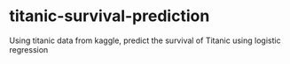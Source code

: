 # titanic-survival-prediction
Using titanic data from kaggle, predict the survival of Titanic using logistic regression 
